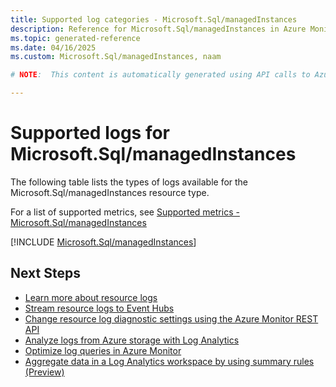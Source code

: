 ```yaml
---
title: Supported log categories - Microsoft.Sql/managedInstances
description: Reference for Microsoft.Sql/managedInstances in Azure Monitor Logs.
ms.topic: generated-reference
ms.date: 04/16/2025
ms.custom: Microsoft.Sql/managedInstances, naam

# NOTE:  This content is automatically generated using API calls to Azure. Any edits made on these files will be overwritten in the next run of the script. 

---
```





# Supported logs for Microsoft.Sql/managedInstances  
The following table lists the types of logs available for the Microsoft.Sql/managedInstances resource type.
  
  
  
For a list of supported metrics, see [Supported metrics - Microsoft.Sql/managedInstances](../supported-metrics/microsoft-sql-managedinstances-metrics.md)  
  

  
[!INCLUDE [Microsoft.Sql/managedInstances](~/reusable-content/ce-skilling/azure/includes/azure-monitor/reference/logs/microsoft-sql-managedinstances-logs-include.md)]  
  

## Next Steps

* [Learn more about resource logs](/azure/azure-monitor/essentials/platform-logs-overview)
* [Stream resource logs to Event Hubs](/azure/azure-monitor/essentials/resource-logs#send-to-azure-event-hubs)
* [Change resource log diagnostic settings using the Azure Monitor REST API](/rest/api/monitor/diagnosticsettings)
* [Analyze logs from Azure storage with Log Analytics](/azure/azure-monitor/essentials/resource-logs#send-to-log-analytics-workspace)
* [Optimize log queries in Azure Monitor](/azure/azure-monitor/logs/query-optimization)
* [Aggregate data in a Log Analytics workspace by using summary rules (Preview)](/azure/azure-monitor/logs/summary-rules)